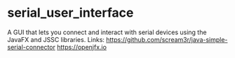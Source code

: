 # serial_user_interface
A GUI that lets you connect and interact with serial devices using the JavaFX and JSSC libraries.
 Links:
 https://github.com/scream3r/java-simple-serial-connector
 https://openjfx.io